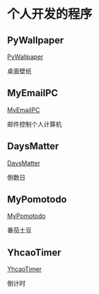 # 个人开发的程序

## PyWallpaper

[PyWallpaper](/PyWallpaperPyWallpaper.md)

桌面壁纸

## MyEmailPC

[MyEmailPC](/MyEmailPC.md)

邮件控制个人计算机

## DaysMatter

[DaysMatter](/daysmatter.md)

倒数日

## MyPomotodo

[MyPomotodo](/mypomotodo.md)

番茄土豆

## YhcaoTimer

[YhcaoTimer](/YhcaoTimer.md)

倒计时


